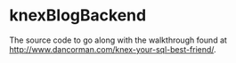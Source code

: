 # knexBlogBackend

The source code to go along with the walkthrough found at http://www.dancorman.com/knex-your-sql-best-friend/.
